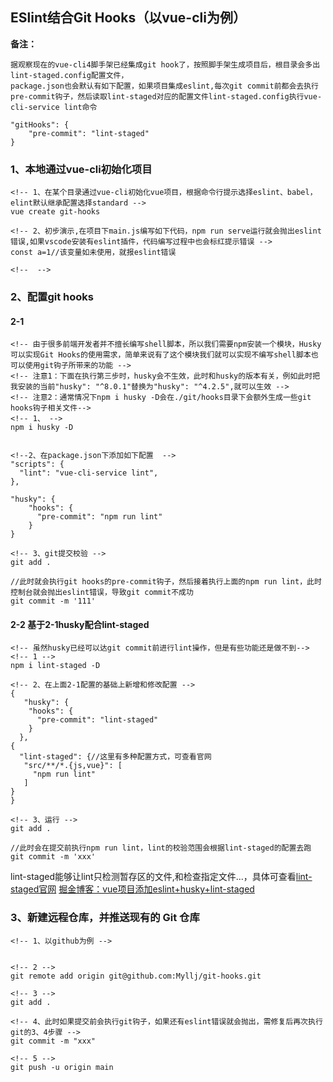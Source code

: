 ## ESlint结合Git Hooks（以vue-cli为例）

**备注：**
```
据观察现在的vue-cli4脚手架已经集成git hook了，按照脚手架生成项目后，根目录会多出lint-staged.config配置文件，
package.json也会默认有如下配置，如果项目集成eslint,每次git commit前都会去执行pre-commit钩子，然后读取lint-staged对应的配置文件lint-staged.config执行vue-cli-service lint命令

"gitHooks": {
    "pre-commit": "lint-staged"
}

```

### 1、本地通过vue-cli初始化项目
```
<!-- 1、在某个目录通过vue-cli初始化vue项目，根据命令行提示选择eslint、babel，elint默认继承配置选择standard -->
vue create git-hooks

<!-- 2、初步演示,在项目下main.js编写如下代码，npm run serve运行就会抛出eslint错误,如果vscode安装有eslint插件，代码编写过程中也会标红提示错误 -->
const a=1//该变量如未使用，就报eslint错误

<!--  -->

```

### 2、配置git hooks
#### 2-1
```
<!-- 由于很多前端开发者并不擅长编写shell脚本，所以我们需要npm安装一个模块，Husky可以实现Git Hooks的使用需求，简单来说有了这个模块我们就可以实现不编写shell脚本也可以使用git钩子所带来的功能 -->
<!-- 注意1：下面在执行第三步时，husky会不生效，此时和husky的版本有关，例如此时把我安装的当前"husky": "^8.0.1"替换为"husky": "^4.2.5",就可以生效 -->
<!-- 注意2：通常情况下npm i husky -D会在./git/hooks目录下会额外生成一些git hooks钩子相关文件-->
<!-- 1、 -->
npm i husky -D


<!--2、在package.json下添加如下配置  -->
"scripts": {
  "lint": "vue-cli-service lint",
},

"husky": {
    "hooks": {
      "pre-commit": "npm run lint"
    }
}

<!-- 3、git提交校验 -->
git add .

//此时就会执行git hooks的pre-commit钩子，然后接着执行上面的npm run lint，此时控制台就会抛出eslint错误，导致git commit不成功
git commit -m '111'

```

#### 2-2 基于2-1husky配合lint-staged
```
<!-- 虽然husky已经可以达git commit前进行lint操作，但是有些功能还是做不到-->
<!-- 1 -->
npm i lint-staged -D

<!-- 2、在上面2-1配置的基础上新增和修改配置 -->
{
   "husky": {
    "hooks": {
      "pre-commit": "lint-staged"
    }
  },
{
  "lint-staged": {//这里有多种配置方式，可查看官网
   "src/**/*.{js,vue}": [
     "npm run lint"
   ]
}
}

<!-- 3、运行 -->
git add .

//此时会在提交前执行npm run lint，lint的校验范围会根据lint-staged的配置去跑
git commit -m 'xxx'
```
lint-staged能够让lint只检测暂存区的文件,和检查指定文件...，具体可查看[lint-staged官网](https://www.npmjs.com/package/lint-staged)  [掘金博客：vue项目添加eslint+husky+lint-staged](https://juejin.cn/post/6877874860597444616#heading-3)



### 3、新建远程仓库，并推送现有的 Git 仓库

```
<!-- 1、以github为例 -->


<!-- 2 -->
git remote add origin git@github.com:Myllj/git-hooks.git

<!-- 3 -->
git add .

<!-- 4、此时如果提交前会执行git钩子，如果还有eslint错误就会抛出，需修复后再次执行git的3、4步骤 -->
git commit -m "xxx"

<!-- 5 -->
git push -u origin main
```